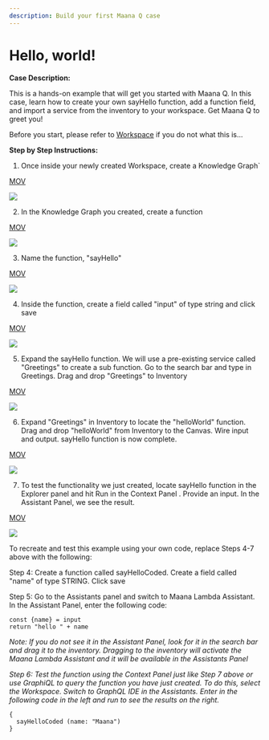 ```yaml
---
description: Build your first Maana Q case
---
```


# Hello, world!

**Case Description:**

This is a hands-on example that will get you started with Maana Q. In this case, learn how to create your own sayHello function, add a function field, and import a service from the inventory to your workspace. Get Maana Q to greet you!

Before you start, please refer to [Workspace](../../product-guide/getting-started-with-maana/workspaces/#what-is-a-workspace) if you do not what this is... 

**Step by Step Instructions:**

1. Once inside your newly created Workspace, create a Knowledge Graph\`

[MOV](https://maanaimages.blob.core.windows.net/maana-q-documentation/QTraining_videos/HelloWorld_movc/HelloWorld_Step1.mov)

![](https://maanaimages.blob.core.windows.net/maana-q-documentation/QTraining_videos/HelloWorld_gifs/HelloWorld_Step1.gif)

2. In the Knowledge Graph you created, create a function

[MOV](https://maanaimages.blob.core.windows.net/maana-q-documentation/QTraining_videos/HelloWorld_movc/HelloWorld_Step2.mov)

![](https://maanaimages.blob.core.windows.net/maana-q-documentation/QTraining_videos/HelloWorld_gifs/HelloWorld_Step2.gif)

3. Name the function, "sayHello"

[MOV](https://maanaimages.blob.core.windows.net/maana-q-documentation/QTraining_videos/HelloWorld_movc/HelloWorld_Step3.mov)

![](https://maanaimages.blob.core.windows.net/maana-q-documentation/QTraining_videos/HelloWorld_gifs/HelloWorld_Step3.gif)

4. Inside the function, create a field called "input" of type string and click save

[MOV](https://maanaimages.blob.core.windows.net/maana-q-documentation/QTraining_videos/HelloWorld_movc/HelloWorld_Step4.mov)

![](https://maanaimages.blob.core.windows.net/maana-q-documentation/QTraining_videos/HelloWorld_gifs/HelloWorld_Step4.gif)

5. Expand the sayHello function. We will use a pre-existing service called "Greetings" to create a sub function. Go to the search bar and type in Greetings. Drag and drop "Greetings" to Inventory

[MOV](https://maanaimages.blob.core.windows.net/maana-q-documentation/QTraining_videos/HelloWorld_movc/HelloWorld_Step5.mov)

![](https://maanaimages.blob.core.windows.net/maana-q-documentation/QTraining_videos/HelloWorld_gifs/HelloWorld_Step5.gif)

6. Expand "Greetings" in Inventory to locate the "helloWorld" function. Drag and drop "helloWorld" from Inventory to the Canvas. Wire input and output. sayHello function is now complete.

[MOV](https://maanaimages.blob.core.windows.net/maana-q-documentation/QTraining_videos/HelloWorld_movc/HelloWorld_Step6.mov) 

![](https://maanaimages.blob.core.windows.net/maana-q-documentation/QTraining_videos/HelloWorld_gifs/HelloWorld_Step6.gif)



7. To test the functionality we just created, locate sayHello function in the Explorer panel and hit Run in the Context Panel . Provide an input. In the Assistant Panel, we see the result.

[MOV](https://maanaimages.blob.core.windows.net/maana-q-documentation/QTraining_videos/HelloWorld_movc/HelloWorld_Step7.mov)

![](https://maanaimages.blob.core.windows.net/maana-q-documentation/QTraining_videos/HelloWorld_gifs/HelloWorld_Step7.gif)



To recreate and test this example using your own code, replace Steps 4-7 above with the following:

Step 4: Create a function called sayHelloCoded. Create a field called "name" of type STRING. Click save

Step 5: Go to the Assistants panel and switch to Maana Lambda Assistant. In the Assistant Panel, enter the following code:

```text
const {name} = input
return "hello " + name
```

_Note: If you do not see it in the Assistant Panel, look for it in the search bar and drag it to the inventory. Dragging to the inventory will activate the Maana Lambda Assistant and it will be available in the Assistants Panel_ 

_Step 6:  Test the function using  the Context Panel just like Step 7 above or use GraphiQL to query the function you have just created. To do this, select the Workspace. Switch to  GraphQL IDE in the Assistants. Enter in the following code in the left and run to see the results on the right._

```text
{
  sayHelloCoded (name: "Maana")
}
```




